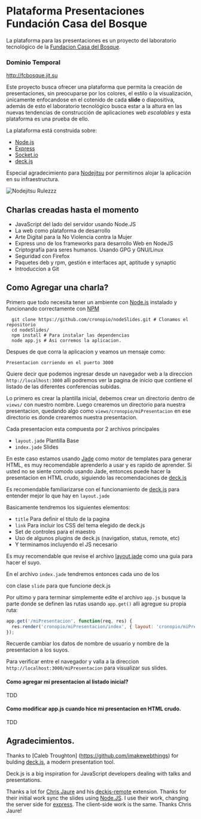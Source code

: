 # Plataforma Presentaciones Fundación Casa del Bosque
La plataforma para las presentaciones es un proyecto del laboratorio tecnológico de la [Fundacion Casa del Bosque](http://www.fcbosque.org/).

### Dominio Temporal
http://fcbosque.jit.su

Este proyecto busca ofrecer una plataforma que permita la creación de presentaciones, sin preocuparse por los colores, el estilo o la visualización,
únicamente enfocandose en el cotenido de cada **slide** o diapositiva, además de esto el laboratorio tecnológico busca estar a la altura en las nuevas
tendencias de construcción de aplicaciones web _escalables_ y esta plataforma es una prueba de ello.

La plataforma está construida sobre:

 * [Node.js](http://www.nodejs.org/)
 * [Express](http://expressjs.com/)
 * [Socket.io](http://socket.io/)
 * [deck.js](http://imakewebthings.github.com/deck.js/)

Especial agradecimiento para [Nodejitsu](http://nodejitsu.com/) por permitirnos alojar la aplicación en su infraestructura.

![Nodejitsu Rulezzz](http://github.com/cronopio/nodeSlides/raw/master/public/images/nodejitsu-logo.png)

## Charlas creadas hasta el momento

* JavaScript del lado del servidor usando Node.JS
* La web como plataforma de desarrollo
* Arte Digital para la No Violencia contra la Mujer
* Express uno de los frameworks para desarrollo Web en NodeJS
* Criptografía para seres humanos. Usando GPG y GNU/Linux
* Seguridad con Firefox
* Paquetes deb y rpm, gestión e interfaces apt, aptitude y synaptic
* Introduccion a Git

## Como Agregar una charla?
Primero que todo necesita tener un ambiente con [Node.js](http://www.nodejs.org/) instalado y funcionando correctamente con [NPM](http://npmjs.org/)

```
  git clone https://github.com/cronopio/nodeSlides.git # Clonamos el repositorio
  cd nodeSlides/
  npm install # Para instalar las dependencias
  node app.js # Asi corremos la aplicacion.
```

Despues de que corra la aplicacion y veamos un mensaje como:

`Presentacion corriendo en el puerto 3000`

Quiere decir que podemos ingresar desde un navegador web a la direccion `http://localhost:3000` alli podremos ver la pagina de inicio
que contiene el listado de las diferentes conferencias subidas.

Lo primero es crear la plantilla inicial, debemos crear un directorio dentro de `views/` con nuestro nombre. Luego crearemos un directorio para nuestra presentacion, 
quedando algo como `views/cronopio/miPresentacion` en ese directorio es donde crearemos nuestra presentacion.

Cada presentacion esta compuesta por 2 archivos principales

 * `layout.jade`  Plantilla Base
 * `index.jade`   Slides

En este caso estamos usando [Jade](https://github.com/visionmedia/jade) como motor de templates para generar HTML, es muy recomendable aprenderlo a usar y es rapido de aprender. 
Si usted no se siente comodo usando Jade, entonces puede hacer la presentacion en HTML crudo, siguiendo las recomendaciones de [deck.js](http://imakewebthings.github.com/deck.js/)

Es recomendable familiarizarse con el funcionamiento de [deck.js](http://imakewebthings.github.com/deck.js/) para entender mejor lo que hay en `layout.jade`

Basicamente tendremos los siguientes elementos:

 * `title` Para definir el titulo de la pagina
 * `link` Para incluir los CSS del tema elegido de deck.js
 * Set de controles para el maestro
 * Uso de algunos plugins de deck.js (navigation, status, remote, etc)
 * Y terminamos incluyendo el JS necesario

Es muy recomendable que revise el archivo [layout.jade](https://github.com/cronopio/nodeSlides/blob/master/views/cronopio/nodejs/layout.jade) como una guia para hacer el suyo.

En el archivo `index.jade` tendremos entonces cada uno de los *<section>* con clase `slide` para que funcione deck.js

Por ultimo y para terminar simplemente edite el archivo `app.js` busque la parte donde se definen las rutas usando `app.get()` alli agregue su propia ruta:

```javascript
app.get('/miPresentacion', function(req, res) {
  res.render('cronopio/miPresentacion/index', { layout: 'cronopio/miPresentacion/layout' });
});
```

Recuerde cambiar los datos de nombre de usuario y nombre de la presentacion a los suyos.

Para verificar entre el navegador y valla a la direccion `http://localhost:3000/miPresentacion` para visualizar sus slides.

#### Como agregar mi presentacion al listado inicial?
TDD

#### Como modificar app.js cuando hice mi presentacion en HTML crudo.
TDD


## Agradecimientos.
Thanks to [Caleb Troughton] (https://github.com/imakewebthings) for bulding [deck.js](http://imakewebthings.github.com/deck.js/), a modern presentation tool.
 
Deck.js is a big inspiration for JavaScript developers dealing with talks and presentations.

Thanks a lot for [Chris Jaure](https://github.com/chrisjaure) and his [deckjs-remote](https://github.com/cronopio/deckjs-remote) extension. 
Thanks for their initial work sync the slides using [Node.JS](http://nodejs.org). 
I use their work, changing the server side for [express](http://expressjs.com/). The client-side work is the same. Thanks Chris Jaure!


